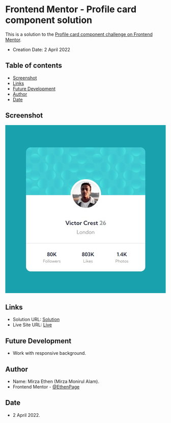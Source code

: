 # Frontend Mentor - Profile card component solution

This is a solution to the [Profile card component challenge on Frontend Mentor](https://www.frontendmentor.io/challenges/profile-card-component-cfArpWshJ). 

- Creation Date: 2 April 2022

## Table of contents

- [Screenshot](#screenshot)
- [Links](#links)
- [Future Development](#future-development)
- [Author](#author)
- [Date](#date)

## Screenshot

![](./screenshot.jpg)

## Links

- Solution URL: [Solution](https://www.frontendmentor.io/solutions/profile-card-component-SkuOBkr7c)
- Live Site URL: [Live](https://ethenpage.github.io/Profile-Card-Component/)

## Future Development

- Work with responsive background.

## Author

- Name: Mirza Ethen (Mirza Monirul Alam).
- Frontend Mentor - [@EthenPage](https://www.frontendmentor.io/profile/ethenpage)


## Date

- 2 April 2022.